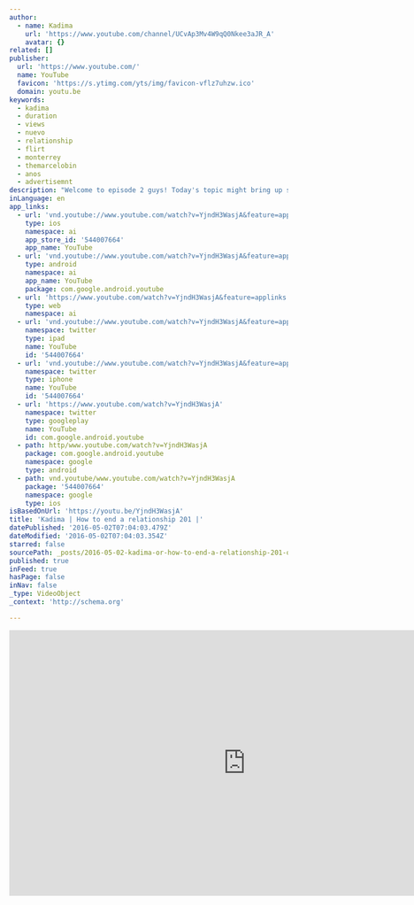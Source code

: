 ```yaml
---
author:
  - name: Kadima
    url: 'https://www.youtube.com/channel/UCvAp3Mv4W9qQ0Nkee3aJR_A'
    avatar: {}
related: []
publisher:
  url: 'https://www.youtube.com/'
  name: YouTube
  favicon: 'https://s.ytimg.com/yts/img/favicon-vflz7uhzw.ico'
  domain: youtu.be
keywords:
  - kadima
  - duration
  - views
  - nuevo
  - relationship
  - flirt
  - monterrey
  - themarcelobin
  - anos
  - advertisemnt
description: "Welcome to episode 2 guys! Today's topic might bring up some bitter-sweet memories but we gotta deal with the past in order to move forward. So if you're suffering from a bad breakup or want to know how to end a relationship right now, stay tuned!"
inLanguage: en
app_links:
  - url: 'vnd.youtube://www.youtube.com/watch?v=YjndH3WasjA&feature=applinks'
    type: ios
    namespace: ai
    app_store_id: '544007664'
    app_name: YouTube
  - url: 'vnd.youtube://www.youtube.com/watch?v=YjndH3WasjA&feature=applinks'
    type: android
    namespace: ai
    app_name: YouTube
    package: com.google.android.youtube
  - url: 'https://www.youtube.com/watch?v=YjndH3WasjA&feature=applinks'
    type: web
    namespace: ai
  - url: 'vnd.youtube://www.youtube.com/watch?v=YjndH3WasjA&feature=applinks'
    namespace: twitter
    type: ipad
    name: YouTube
    id: '544007664'
  - url: 'vnd.youtube://www.youtube.com/watch?v=YjndH3WasjA&feature=applinks'
    namespace: twitter
    type: iphone
    name: YouTube
    id: '544007664'
  - url: 'https://www.youtube.com/watch?v=YjndH3WasjA'
    namespace: twitter
    type: googleplay
    name: YouTube
    id: com.google.android.youtube
  - path: http/www.youtube.com/watch?v=YjndH3WasjA
    package: com.google.android.youtube
    namespace: google
    type: android
  - path: vnd.youtube/www.youtube.com/watch?v=YjndH3WasjA
    package: '544007664'
    namespace: google
    type: ios
isBasedOnUrl: 'https://youtu.be/YjndH3WasjA'
title: 'Kadima | How to end a relationship 201 |'
datePublished: '2016-05-02T07:04:03.479Z'
dateModified: '2016-05-02T07:04:03.354Z'
starred: false
sourcePath: _posts/2016-05-02-kadima-or-how-to-end-a-relationship-201-or.md
published: true
inFeed: true
hasPage: false
inNav: false
_type: VideoObject
_context: 'http://schema.org'

---
```

<iframe src="https://cdn.embedly.com/widgets/media.html?src=https%3A%2F%2Fwww.youtube.com%2Fembed%2FYjndH3WasjA%3Ffeature%3Doembed&amp;url=https%3A%2F%2Fwww.youtube.com%2Fwatch%3Fv%3DYjndH3WasjA%26feature%3Dyoutu.be&amp;image=https%3A%2F%2Fi.ytimg.com%2Fvi%2FYjndH3WasjA%2Fhqdefault.jpg&amp;key=b7d04c9b404c499eba89ee7072e1c4f7&amp;type=text%2Fhtml&amp;schema=youtube" width="854" height="480" scrolling="no" frameborder="0" allowfullscreen="" style=""></iframe>